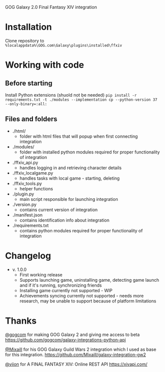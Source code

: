 GOG Galaxy 2.0 Final Fantasy XIV integration

# Installation

Clone repository to `%localappdata%\GOG.com\Galaxy\plugins\installed\ffxiv`

# Working with code

## Before starting
Install Python extensions (shuold not be needed) `pip install -r requirements.txt -t ./modules --implementation cp --python-version 37 --only-binary=:all:`

## Files and folders
* ./html/
    * folder with html files that will popup when first connecting integration
* ./modules/
    * folder with installed python modules required for proper functionality of integration
* ./ffxiv_api.py
    * handles logging in and retrieving character details
* ./ffxiv_localgame.py
    * handles tasks with local game - starting, deleting
* ./ffxiv_tools.py
    * helper functions
* ./plugin.py
    * main script responsible for launching integration
* ./version.py
    * contains current version of integration
* ./manifest.json
    * contains identification info about integration
* ./requirements.txt
    * contains python modules required for proper functionality of integration
    
# Changelog
* v. 1.0.0
   * First working release 
   * Supports launching game, uninstalling game, detecting game launch and if it's running, synchronizing friends
   * Installing game currently not supported - WIP
   * Achievements syncing currently not supported - needs more research, may be unable to support because of platform limitations

# Thanks

[@gogcom](https://github.com/gogcom) for making GOG Galaxy 2 and giving me access to beta 
https://github.com/gogcom/galaxy-integrations-python-api

[@Mixaill](https://github.com/Mixaill) for his GOG Galaxy Guild Wars 2 integration which I used as base for this integration. https://github.com/Mixaill/galaxy-integration-gw2

[@viion](https://twitter.com/viion) for A FINAL FANTASY XIV: Online REST API https://xivapi.com/
